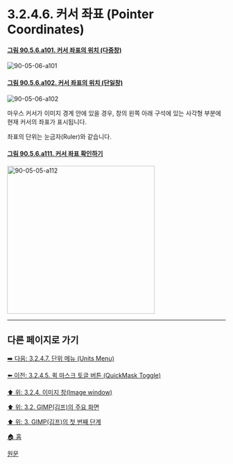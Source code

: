 # 3.2.4.6. 커서 좌표 (Pointer Coordinates)

<a id="90-05-06-a101"></a>

#### [그림 90.5.6.a101. 커서 좌표의 위치 (다중창)](./90-05-06-pointer_coordinates.md#90-05-06-a101)
![90-05-06-a101](https://github.com/wonder13662/gimp/assets/15767104/523a5743-a6a9-411e-b919-6d92d6acab79)

<a id="90-05-06-a102"></a>

#### [그림 90.5.6.a102. 커서 좌표의 위치 (단일창)](./90-05-06-pointer_coordinates.md#90-05-06-a102)
![90-05-06-a102](https://github.com/wonder13662/gimp/assets/15767104/d151f369-50f2-44bc-b56b-77ed45be534a)

마우스 커서가 이미지 경계 안에 있을 경우, 창의 왼쪽 아래 구석에 있는 사각형 부분에 현재 커서의 좌표가 표시됩니다. 

좌표의 단위는 눈금자(Ruler)와 같습니다.

<a id="90-05-06-a111"></a>

#### [그림 90.5.6.a111. 커서 좌표 확인하기](./90-05-06-pointer_coordinates.md#90-05-06-a111)
<img alt="90-05-05-a112" width="340" height="340" src="https://github.com/wonder13662/gimp/assets/15767104/1ac9e6e8-0d8c-48bf-9e93-6a9433f8893a" />

***

## 다른 페이지로 가기
[➡️ 다음: 3.2.4.7. 단위 메뉴 (Units Menu)](./03-02-04-07-units-menu.md)

[⬅️ 이전: 3.2.4.5. 퀵 마스크 토글 버튼 (QuickMask Toggle)](./03-02-04-05-quickmask-toggle.md)

[⬆️ 위: 3.2.4. 이미지 창(Image window)](./03-02-04-00-image_window.md)

[⬆️ 위: 3.2. GIMP(김프)의 주요 화면](./03-02-00-main-window.md)

[⬆️ 위: 3. GIMP(김프)의 첫 번째 단계](./03-00-first-step-with-gimp.md)

[🏠 홈](./00-home.md)

[원문](https://docs.gimp.org/2.10/ko/gimp-image-window.html)
